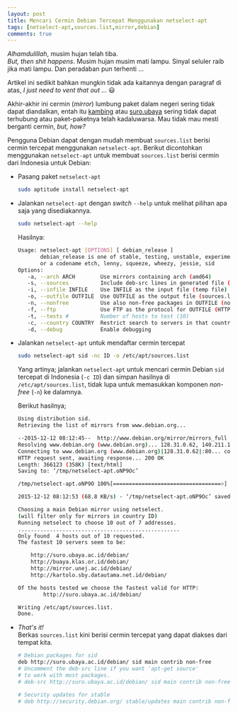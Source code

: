 ```yaml
---
layout: post
title: Mencari Cermin Debian Tercepat Menggunakan netselect-apt
tags: [netselect-apt,sources.list,mirror,debian]
comments: true
---
```


*Alhamdulillah*, musim hujan telah tiba.  
*But, then shit happens*. Musim hujan musim mati lampu. Sinyal seluler raib jika mati lampu. Dan peradaban pun terhenti ...

Artikel ini sedikit bahkan mungkin tidak ada kaitannya dengan paragraf di atas, *I just need to vent that out ...* :smiley:

Akhir-akhir ini cermin (*mirror*) lumbung paket dalam negeri sering tidak dapat diandalkan, entah itu [kambing](http://kambing.ui.ac.id/debian/) atau [suro.ubaya](http://suro.ubaya.ac.id/debian/) sering tidak dapat terhubung atau paket-paketnya telah kadaluwarsa. Mau tidak mau mesti berganti cermin, *but, how?*

Pengguna Debian dapat dengan mudah membuat `sources.list` berisi cermin tercepat menggunakan `netselect-apt`. Berikut dicontohkan menggunakan `netselect-apt` untuk membuat `sources.list` berisi cermin dari Indonesia untuk Debian:

* Pasang paket `netselect-apt`  

  ```sh
  sudo aptitude install netselect-apt
  ```

* Jalankan `netselect-apt` dengan *switch* `--help` untuk melihat pilihan apa saja yang disediakannya.  

  ```sh
  sudo netselect-apt --help
  ```

  Hasilnya:

  ```sh
  Usage: netselect-apt [OPTIONS] [ debian_release ]
         debian_release is one of stable, testing, unstable, experimental
         or a codename etch, lenny, squeeze, wheezy, jessie, sid
  Options:
     -a, --arch ARCH        Use mirrors containing arch (amd64)
     -s, --sources          Include deb-src lines in generated file (no)
     -i, --infile INFILE    Use INFILE as the input file (temp file)
     -o, --outfile OUTFILE  Use OUTFILE as the output file (sources.list)
     -n, --nonfree          Use also non-free packages in OUTFILE (no)
     -f, --ftp              Use FTP as the protocol for OUTFILE (HTTP)
     -t, --tests #          Number of hosts to test (10)
     -c, --country COUNTRY  Restrict search to servers in that country
     -d, --debug            Enable debugging
  ```  

* Jalankan `netselect-apt` untuk mendaftar cermin tercepat  

  ```sh
  sudo netselect-apt sid -nc ID -o /etc/apt/sources.list
  ```  

  Yang artinya; jalankan `netselect-apt` untuk mencari cermin Debian `sid` tercepat di Indonesia (`-c ID`) dan simpan hasilnya di `/etc/apt/sources.list`, tidak lupa untuk memasukkan komponen *non-free* (`-n`) ke dalamnya.

  Berikut hasilnya;

  ```sh
  Using distribution sid.
  Retrieving the list of mirrors from www.debian.org...

  --2015-12-12 08:12:45--  http://www.debian.org/mirror/mirrors_full
  Resolving www.debian.org (www.debian.org)... 128.31.0.62, 140.211.15.34
  Connecting to www.debian.org (www.debian.org)|128.31.0.62|:80... connected.
  HTTP request sent, awaiting response... 200 OK
  Length: 366123 (358K) [text/html]
  Saving to: ‘/tmp/netselect-apt.oNP9Oc’

  /tmp/netselect-apt.oNP9O 100%[==================================>] 357.54K  68.8KB/s   in 5.2s

  2015-12-12 08:12:53 (68.8 KB/s) - ‘/tmp/netselect-apt.oNP9Oc’ saved [366123/366123]

  Choosing a main Debian mirror using netselect.
  (will filter only for mirrors in country ID)
  Running netselect to choose 10 out of 7 addresses.
  ...................................................
  Only found  4 hosts out of 10 requested.
  The fastest 10 servers seem to be:

	  http://suro.ubaya.ac.id/debian/
	  http://buaya.klas.or.id/debian/
	  http://mirror.unej.ac.id/debian/
	  http://kartolo.sby.datautama.net.id/debian/

  Of the hosts tested we choose the fastest valid for HTTP:
          http://suro.ubaya.ac.id/debian/

  Writing /etc/apt/sources.list.
  Done.
  ```  

* *That's it!*  
  Berkas `sources.list` kini berisi cermin tercepat yang dapat diakses dari tempat kita.  

  ```sh
  # Debian packages for sid
  deb http://suro.ubaya.ac.id/debian/ sid main contrib non-free
  # Uncomment the deb-src line if you want 'apt-get source'
  # to work with most packages.
  # deb-src http://suro.ubaya.ac.id/debian/ sid main contrib non-free

  # Security updates for stable
  # deb http://security.debian.org/ stable/updates main contrib non-free
  ```  


